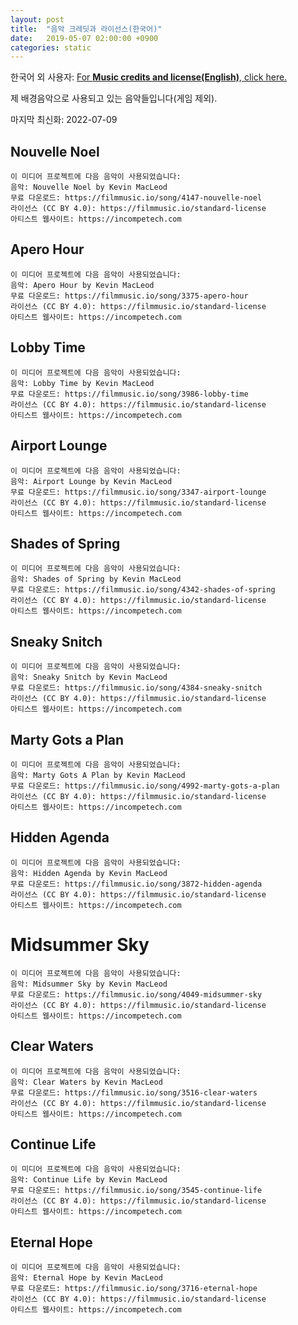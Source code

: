 ```yaml
---
layout: post
title:  "음악 크레딧과 라이선스(한국어)"
date:   2019-05-07 02:00:00 +0900
categories: static
---
```

한국어 외 사용자: [For **Music credits and license(English)**, click here.](music-credits-and-license-en.html)

제 배경음악으로  사용되고 있는 음악들입니다(게임 제외).

마지막 최신화: 2022-07-09

## Nouvelle Noel
```
이 미디어 프로젝트에 다음 음악이 사용되었습니다:
음악: Nouvelle Noel by Kevin MacLeod
무료 다운로드: https://filmmusic.io/song/4147-nouvelle-noel
라이선스 (CC BY 4.0): https://filmmusic.io/standard-license
아티스트 웹사이트: https://incompetech.com
```

## Apero Hour
```
이 미디어 프로젝트에 다음 음악이 사용되었습니다:
음악: Apero Hour by Kevin MacLeod
무료 다운로드: https://filmmusic.io/song/3375-apero-hour
라이선스 (CC BY 4.0): https://filmmusic.io/standard-license
아티스트 웹사이트: https://incompetech.com
```

## Lobby Time
```
이 미디어 프로젝트에 다음 음악이 사용되었습니다:
음악: Lobby Time by Kevin MacLeod
무료 다운로드: https://filmmusic.io/song/3986-lobby-time
라이선스 (CC BY 4.0): https://filmmusic.io/standard-license
아티스트 웹사이트: https://incompetech.com
```

## Airport Lounge
```
이 미디어 프로젝트에 다음 음악이 사용되었습니다:
음악: Airport Lounge by Kevin MacLeod
무료 다운로드: https://filmmusic.io/song/3347-airport-lounge
라이선스 (CC BY 4.0): https://filmmusic.io/standard-license
아티스트 웹사이트: https://incompetech.com
```

## Shades of Spring
```
이 미디어 프로젝트에 다음 음악이 사용되었습니다:
음악: Shades of Spring by Kevin MacLeod
무료 다운로드: https://filmmusic.io/song/4342-shades-of-spring
라이선스 (CC BY 4.0): https://filmmusic.io/standard-license
아티스트 웹사이트: https://incompetech.com
```

## Sneaky Snitch
```
이 미디어 프로젝트에 다음 음악이 사용되었습니다:
음악: Sneaky Snitch by Kevin MacLeod
무료 다운로드: https://filmmusic.io/song/4384-sneaky-snitch
라이선스 (CC BY 4.0): https://filmmusic.io/standard-license
아티스트 웹사이트: https://incompetech.com
```

## Marty Gots a Plan
```
이 미디어 프로젝트에 다음 음악이 사용되었습니다:
음악: Marty Gots A Plan by Kevin MacLeod
무료 다운로드: https://filmmusic.io/song/4992-marty-gots-a-plan
라이선스 (CC BY 4.0): https://filmmusic.io/standard-license
아티스트 웹사이트: https://incompetech.com
```

## Hidden Agenda
```
이 미디어 프로젝트에 다음 음악이 사용되었습니다:
음악: Hidden Agenda by Kevin MacLeod
무료 다운로드: https://filmmusic.io/song/3872-hidden-agenda
라이선스 (CC BY 4.0): https://filmmusic.io/standard-license
아티스트 웹사이트: https://incompetech.com
```


# Midsummer Sky
```
이 미디어 프로젝트에 다음 음악이 사용되었습니다:
음악: Midsummer Sky by Kevin MacLeod
무료 다운로드: https://filmmusic.io/song/4049-midsummer-sky
라이선스 (CC BY 4.0): https://filmmusic.io/standard-license
아티스트 웹사이트: https://incompetech.com
```

## Clear Waters
```
이 미디어 프로젝트에 다음 음악이 사용되었습니다:
음악: Clear Waters by Kevin MacLeod
무료 다운로드: https://filmmusic.io/song/3516-clear-waters
라이선스 (CC BY 4.0): https://filmmusic.io/standard-license
아티스트 웹사이트: https://incompetech.com
```

## Continue Life
```
이 미디어 프로젝트에 다음 음악이 사용되었습니다:
음악: Continue Life by Kevin MacLeod
무료 다운로드: https://filmmusic.io/song/3545-continue-life
라이선스 (CC BY 4.0): https://filmmusic.io/standard-license
아티스트 웹사이트: https://incompetech.com
```

## Eternal Hope
```
이 미디어 프로젝트에 다음 음악이 사용되었습니다:
음악: Eternal Hope by Kevin MacLeod
무료 다운로드: https://filmmusic.io/song/3716-eternal-hope
라이선스 (CC BY 4.0): https://filmmusic.io/standard-license
아티스트 웹사이트: https://incompetech.com
```

